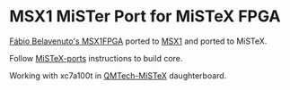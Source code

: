# MSX1 MiSTer Port for MiSTeX FPGA

[Fábio Belavenuto's MSX1FPGA](https://github.com/fbelavenuto/msx1fpga) ported to [MSX1](https://github.com/MiSTer-devel/MSX1_MiSTer) and ported to MiSTeX.

Follow [MiSTeX-ports](https://github.com/MiSTeX-devel/MiSTeX-ports) instructions to build core.

Working with xc7a100t in [QMTech-MiSTeX](https://github.com/MiSTeX-devel/MiSTeX-hardware/tree/main/QMTech-MiSTeX) daughterboard.
